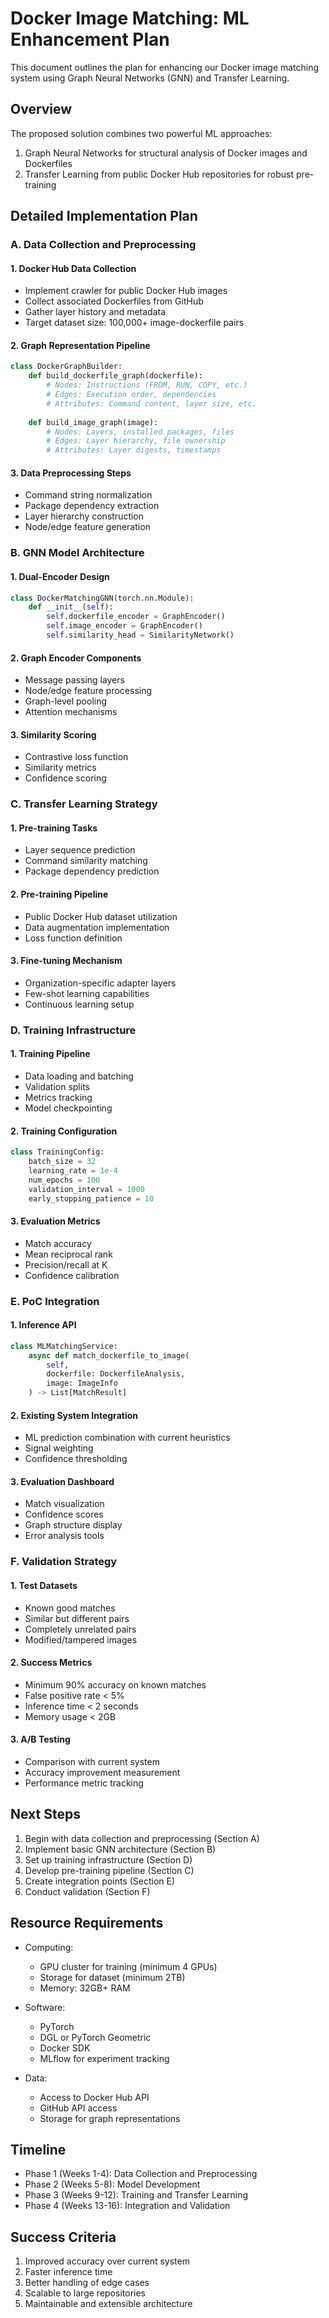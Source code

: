 # Docker Image Matching: ML Enhancement Plan

This document outlines the plan for enhancing our Docker image matching system using Graph Neural Networks (GNN) and Transfer Learning.

## Overview

The proposed solution combines two powerful ML approaches:
1. Graph Neural Networks for structural analysis of Docker images and Dockerfiles
2. Transfer Learning from public Docker Hub repositories for robust pre-training

## Detailed Implementation Plan

### A. Data Collection and Preprocessing

#### 1. Docker Hub Data Collection
- Implement crawler for public Docker Hub images
- Collect associated Dockerfiles from GitHub
- Gather layer history and metadata
- Target dataset size: 100,000+ image-dockerfile pairs

#### 2. Graph Representation Pipeline
```python
class DockerGraphBuilder:
    def build_dockerfile_graph(dockerfile):
        # Nodes: Instructions (FROM, RUN, COPY, etc.)
        # Edges: Execution order, dependencies
        # Attributes: Command content, layer size, etc.
    
    def build_image_graph(image):
        # Nodes: Layers, installed packages, files
        # Edges: Layer hierarchy, file ownership
        # Attributes: Layer digests, timestamps
```

#### 3. Data Preprocessing Steps
- Command string normalization
- Package dependency extraction
- Layer hierarchy construction
- Node/edge feature generation

### B. GNN Model Architecture

#### 1. Dual-Encoder Design
```python
class DockerMatchingGNN(torch.nn.Module):
    def __init__(self):
        self.dockerfile_encoder = GraphEncoder()
        self.image_encoder = GraphEncoder()
        self.similarity_head = SimilarityNetwork()
```

#### 2. Graph Encoder Components
- Message passing layers
- Node/edge feature processing
- Graph-level pooling
- Attention mechanisms

#### 3. Similarity Scoring
- Contrastive loss function
- Similarity metrics
- Confidence scoring

### C. Transfer Learning Strategy

#### 1. Pre-training Tasks
- Layer sequence prediction
- Command similarity matching
- Package dependency prediction

#### 2. Pre-training Pipeline
- Public Docker Hub dataset utilization
- Data augmentation implementation
- Loss function definition

#### 3. Fine-tuning Mechanism
- Organization-specific adapter layers
- Few-shot learning capabilities
- Continuous learning setup

### D. Training Infrastructure

#### 1. Training Pipeline
- Data loading and batching
- Validation splits
- Metrics tracking
- Model checkpointing

#### 2. Training Configuration
```python
class TrainingConfig:
    batch_size = 32
    learning_rate = 1e-4
    num_epochs = 100
    validation_interval = 1000
    early_stopping_patience = 10
```

#### 3. Evaluation Metrics
- Match accuracy
- Mean reciprocal rank
- Precision/recall at K
- Confidence calibration

### E. PoC Integration

#### 1. Inference API
```python
class MLMatchingService:
    async def match_dockerfile_to_image(
        self,
        dockerfile: DockerfileAnalysis,
        image: ImageInfo
    ) -> List[MatchResult]
```

#### 2. Existing System Integration
- ML prediction combination with current heuristics
- Signal weighting
- Confidence thresholding

#### 3. Evaluation Dashboard
- Match visualization
- Confidence scores
- Graph structure display
- Error analysis tools

### F. Validation Strategy

#### 1. Test Datasets
- Known good matches
- Similar but different pairs
- Completely unrelated pairs
- Modified/tampered images

#### 2. Success Metrics
- Minimum 90% accuracy on known matches
- False positive rate < 5%
- Inference time < 2 seconds
- Memory usage < 2GB

#### 3. A/B Testing
- Comparison with current system
- Accuracy improvement measurement
- Performance metric tracking

## Next Steps

1. Begin with data collection and preprocessing (Section A)
2. Implement basic GNN architecture (Section B)
3. Set up training infrastructure (Section D)
4. Develop pre-training pipeline (Section C)
5. Create integration points (Section E)
6. Conduct validation (Section F)

## Resource Requirements

- Computing:
  - GPU cluster for training (minimum 4 GPUs)
  - Storage for dataset (minimum 2TB)
  - Memory: 32GB+ RAM

- Software:
  - PyTorch
  - DGL or PyTorch Geometric
  - Docker SDK
  - MLflow for experiment tracking

- Data:
  - Access to Docker Hub API
  - GitHub API access
  - Storage for graph representations

## Timeline

- Phase 1 (Weeks 1-4): Data Collection and Preprocessing
- Phase 2 (Weeks 5-8): Model Development
- Phase 3 (Weeks 9-12): Training and Transfer Learning
- Phase 4 (Weeks 13-16): Integration and Validation

## Success Criteria

1. Improved accuracy over current system
2. Faster inference time
3. Better handling of edge cases
4. Scalable to large repositories
5. Maintainable and extensible architecture 